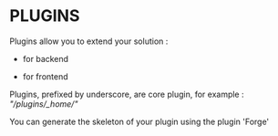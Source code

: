 # PLUGINS

Plugins allow you to extend your solution :

* for backend

* for frontend

<aside class="warning">

Plugins, prefixed by underscore, are core plugin, for example : *"/plugins/_home/"*
  
</aside>


<aside class="notice">

You can generate the skeleton of your plugin using the plugin 'Forge'

</aside>

